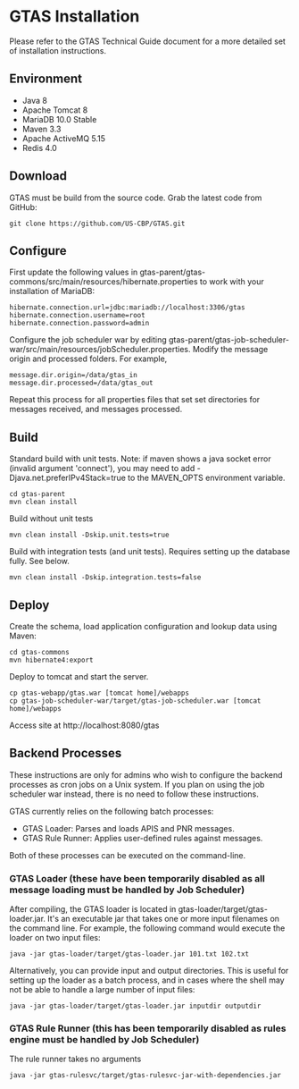 # GTAS Installation

Please refer to the GTAS Technical Guide document for a more detailed set of installation instructions. 

## Environment

* Java 8
* Apache Tomcat 8
* MariaDB 10.0 Stable
* Maven 3.3
* Apache ActiveMQ 5.15
* Redis 4.0

## Download

GTAS must be build from the source code.  Grab the latest code from GitHub:

```
git clone https://github.com/US-CBP/GTAS.git
```

## Configure

First update the following values in gtas-parent/gtas-commons/src/main/resources/hibernate.properties to work with your installation of MariaDB:

```
hibernate.connection.url=jdbc:mariadb://localhost:3306/gtas
hibernate.connection.username=root
hibernate.connection.password=admin
```

Configure the job scheduler war by editing gtas-parent/gtas-job-scheduler-war/src/main/resources/jobScheduler.properties.  Modify the message origin and processed folders.  For example,

```
message.dir.origin=/data/gtas_in
message.dir.processed=/data/gtas_out
```

Repeat this process for all properties files that set set directories for messages received, and messages processed.

## Build

Standard build with unit tests. Note: if maven shows a java socket error (invalid argument 'connect'), you may need to add -Djava.net.preferIPv4Stack=true to the MAVEN_OPTS environment variable.

```
cd gtas-parent
mvn clean install
```

Build without unit tests

```
mvn clean install -Dskip.unit.tests=true
```

Build with integration tests (and unit tests).  Requires setting up the database fully.  See below.

```
mvn clean install -Dskip.integration.tests=false
```

## Deploy

Create the schema, load application configuration and lookup data using Maven:

```
cd gtas-commons
mvn hibernate4:export
```

Deploy to tomcat and start the server.

```
cp gtas-webapp/gtas.war [tomcat home]/webapps
cp gtas-job-scheduler-war/target/gtas-job-scheduler.war [tomcat home]/webapps
```

Access site at http://localhost:8080/gtas

## Backend Processes 

These instructions are only for admins who wish to configure the backend processes as cron jobs on a Unix system.  If you plan on using the job scheduler war instead, there is no need to follow these instructions.

GTAS currently relies on the following batch processes:

* GTAS Loader: Parses and loads APIS and PNR messages.
* GTAS Rule Runner: Applies user-defined rules against messages.

Both of these processes can be executed on the command-line.

### GTAS Loader (these have been temporarily disabled as all message loading must be handled by Job Scheduler)

After compiling, the GTAS loader is located in gtas-loader/target/gtas-loader.jar.  It's an executable jar that takes one or more input filenames on the command line.  For example, the following command would execute the loader on two input files:

```
java -jar gtas-loader/target/gtas-loader.jar 101.txt 102.txt
```

Alternatively, you can provide input and output directories.  This is useful for setting up the loader as a batch process, and in cases where the shell may not be able to handle a large number of input files:

```
java -jar gtas-loader/target/gtas-loader.jar inputdir outputdir
```

### GTAS Rule Runner (this has been temporarily disabled as rules engine must be handled by Job Scheduler)

The rule runner takes no arguments

```
java -jar gtas-rulesvc/target/gtas-rulesvc-jar-with-dependencies.jar 
```
